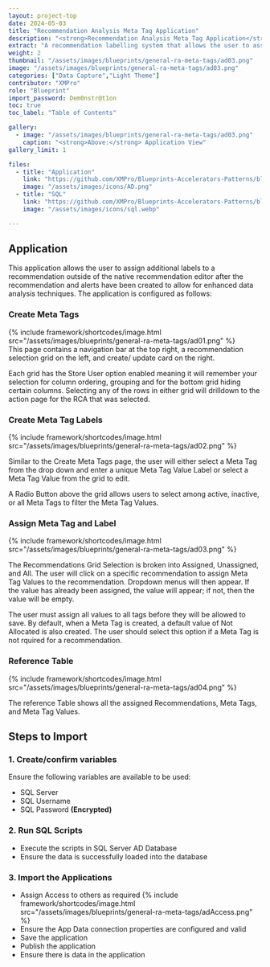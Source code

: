 ```yaml
---
layout: project-top
date: 2024-05-03
title: "Recommendation Analysis Meta Tag Application"
description: "<strong>Recommendation Analysis Meta Tag Application</strong>"
extract: "A recommendation labelling system that allows the user to assign additional attributes to existing recommendations that aid in data analysis methods."
weight: 2
thumbnail: "/assets/images/blueprints/general-ra-meta-tags/ad03.png"
image: "/assets/images/blueprints/general-ra-meta-tags/ad03.png"
categories: ["Data Capture","Light Theme"]
contributor: "XMPro"
role: "Blueprint"
import_password: Dem0nstr@t1on
toc: true
toc_label: "Table of Contents"

gallery:
  - image: "/assets/images/blueprints/general-ra-meta-tags/ad03.png"
    caption: "<strong>Above:</strong> Application View"
gallery_limit: 1

files:
  - title: "Application"
    link: "https://github.com/XMPro/Blueprints-Accelerators-Patterns/blob/master/blueprints/general-ra-meta-tags/application/"
    image: "/assets/images/icons/AD.png"
  - title: "SQL"
    link: "https://github.com/XMPro/Blueprints-Accelerators-Patterns/blob/master/blueprints/general-ra-meta-tags/sql/"
    image: "/assets/images/icons/sql.webp"

---
```


## Application
This application allows the user to assign additional labels to a recommendation outside of the native recommendation editor after the recommendation and alerts have been created to allow for enhanced data analysis techniques.  The application is configured as follows: 

### Create Meta Tags

<div class="inline_image">{% include framework/shortcodes/image.html src="/assets/images/blueprints/general-ra-meta-tags/ad01.png" %}</div>
This page contains a navigation bar at the top right, a recommendation selection grid on the left, and create/ update card on the right. 

Each grid has the Store User option enabled meaning it will remember your selection for column ordering, grouping and for the bottom grid hiding certain columns.  Selecting any of the rows in either grid will drilldown to the action page for the RCA that was selected.

### Create Meta Tag Labels
<div class="inline_image"  >{% include framework/shortcodes/image.html src="/assets/images/blueprints/general-ra-meta-tags/ad02.png" %}</div>

Similar to the Create Meta Tags page, the user will either select a Meta Tag from the drop down and enter a unique Meta Tag Value Label or select a Meta Tag Value from the grid to edit.

A Radio Button above the grid allows users to select among active, inactive, or all Meta Tags to filter the Meta Tag Values.

### Assign Meta Tag and Label
<div class="inline_image">{% include framework/shortcodes/image.html src="/assets/images/blueprints/general-ra-meta-tags/ad03.png" %}</div>

The Recommendations Grid Selection is broken into Assigned, Unassigned, and All. The user will click on a specific recommendation to assign Meta Tag Values to the recommendation. Dropdown menus will then appear. If the value has already been assigned, the value will appear; if not, then the value will be empty.

The user must assign all values to all tags before they will be allowed to save. By default, when a Meta Tag is created, a default value of Not Allocated is also created. The user should select this option if a Meta Tag is not rquired for a recommendation.

### Reference Table
<div class="inline_image">{% include framework/shortcodes/image.html src="/assets/images/blueprints/general-ra-meta-tags/ad04.png" %}</div>

The reference Table shows all the assigned Recommendations, Meta Tags, and Meta Tag Values. 
 
## Steps to Import

### 1. Create/confirm variables
Ensure the following variables are available to be used:

- SQL Server
- SQL Username
- SQL Password <strong>(Encrypted)</strong>

### 2. Run SQL Scripts
- Execute the scripts in SQL Server AD Database
- Ensure the data is successfully loaded into the database 

### 3. Import the Applications

- Assign Access to others as required
  {% include framework/shortcodes/image.html src="/assets/images/blueprints/general-ra-meta-tags/adAccess.png" %}
- Ensure the App Data connection properties are configured and valid
- Save the application
- Publish the application
- Ensure there is data in the application
